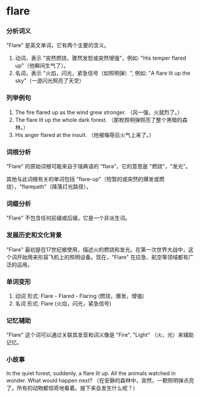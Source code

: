 # flare

### 分析词义

  

"Flare" 是英文单词，它有两个主要的含义。

  

1.  动词，表示 "突然燃烧，骤然发怒或突然增强"，例如: "His temper flared up"（他瞬间生气了）。
2.  名词，表示 "火焰，闪光，紧急信号（如照明弹）", 例如: "A flare lit up the sky"（一道闪光照亮了天空）

  

### 列举例句

  

1.  The fire flared up as the wind grew stronger. （风一强，火就烈了。）
2.  The flare lit up the whole dark forest. （那枚照明弹照亮了整个黑暗的森林。）
3.  His anger flared at the insult. （他被侮辱后火气上来了。）

  

### 词根分析

  

"Flare" 的原始词根可能来自于瑞典语的 "flara"，它的意思是 "燃烧"，"发光"。

  

其他与此词根有关的单词包括 "flare-up"（短暂的或突然的爆发或燃烧），"flarepath"（降落灯光路径）。

  

### 词缀分析

  

"Flare" 不包含任何前缀或后缀，它是一个非派生词。

  

### 发展历史和文化背景

  

"Flare" 最初是在17世纪被使用，描述火的燃烧和发光。在第一次世界大战中，这个词开始用来形容飞机上的照明设备。现在，"Flare" 在应急、航空等领域都有广泛的运用。

  

### 单词变形

  

1.  动词 形式: Flare - Flared - Flaring (燃烧，爆发，增强)
2.  名词 形式: Flare (火焰，闪光，紧急信号)

  

### 记忆辅助

  

"Flare" 这个词可以通过关联其发音和词义像是 "Fire", "Light" （火，光）来辅助记忆。

  

### 小故事

  

In the quiet forest, suddenly, a flare lit up. All the animals watched in wonder. What would happen next? （在安静的森林中，突然，一颗照明弹点亮了。所有的动物都惊奇地看着。接下来会发生什么呢？）
